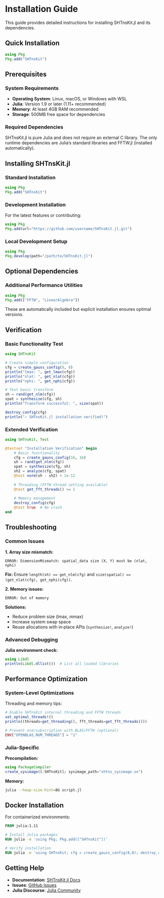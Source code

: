 # Installation Guide

This guide provides detailed instructions for installing SHTnsKit.jl and its dependencies.

## Quick Installation

```julia
using Pkg
Pkg.add("SHTnsKit")
```

## Prerequisites

### System Requirements

- **Operating System**: Linux, macOS, or Windows with WSL
- **Julia**: Version 1.9 or later (1.11+ recommended)
- **Memory**: At least 4GB RAM recommended
- **Storage**: 500MB free space for dependencies

### Required Dependencies

SHTnsKit.jl is pure Julia and does not require an external C library. The only runtime dependencies are Julia’s standard libraries and FFTW.jl (installed automatically).

## Installing SHTnsKit.jl

### Standard Installation

```julia
using Pkg
Pkg.add("SHTnsKit")
```

### Development Installation

For the latest features or contributing:

```julia
using Pkg
Pkg.add(url="https://github.com/username/SHTnsKit.jl.git")
```

### Local Development Setup

```julia
using Pkg
Pkg.develop(path="/path/to/SHTnsKit.jl")
```

## Optional Dependencies

### Additional Performance Utilities

```julia
using Pkg
Pkg.add(["FFTW", "LinearAlgebra"])
```

These are automatically included but explicit installation ensures optimal versions.

## Verification

### Basic Functionality Test

```julia
using SHTnsKit

# Create simple configuration
cfg = create_gauss_config(8, 8)
println("lmax: ", get_lmax(cfg))
println("nlat: ", get_nlat(cfg))  
println("nphi: ", get_nphi(cfg))

# Test basic transform
sh = rand(get_nlm(cfg))
spat = synthesize(cfg, sh)
println("Transform successful: ", size(spat))

destroy_config(cfg)
println("✓ SHTnsKit.jl installation verified!")
```

### Extended Verification

```julia
using SHTnsKit, Test

@testset "Installation Verification" begin
    # Basic functionality
    cfg = create_gauss_config(16, 16)
    sh = rand(get_nlm(cfg))
    spat = synthesize(cfg, sh)
    sh2 = analyze(cfg, spat)
    @test norm(sh - sh2) < 1e-12
    
    # Threading (FFTW thread setting available)
    @test get_fft_threads() >= 1
    
    # Memory management
    destroy_config(cfg)
    @test true  # No crash
end
```

## Troubleshooting

### Common Issues

**1. Array size mismatch:**
```
ERROR: DimensionMismatch: spatial_data size (X, Y) must be (nlat, nphi)
```

**Fix:** Ensure `length(sh) == get_nlm(cfg)` and `size(spatial) == (get_nlat(cfg), get_nphi(cfg))`.

**2. Memory issues:**
```
ERROR: Out of memory
```

**Solutions:**
- Reduce problem size (lmax, mmax)
- Increase system swap space
 - Reuse allocations with in‑place APIs (`synthesize!`, `analyze!`)

### Advanced Debugging

**Julia environment check:**
```julia
using Libdl
println(Libdl.dllist())  # List all loaded libraries
```

## Performance Optimization

### System-Level Optimizations

Threading and memory tips:
```julia
# Enable SHTnsKit internal threading and FFTW threads
set_optimal_threads!()
println((threads=get_threading(), fft_threads=get_fft_threads()))

# Prevent oversubscription with BLAS/FFTW (optional)
ENV["OPENBLAS_NUM_THREADS"] = "1"
```

### Julia-Specific

**Precompilation:**
```julia
using PackageCompiler
create_sysimage([:SHTnsKit]; sysimage_path="shtns_sysimage.so")
```

**Memory:**
```bash
julia --heap-size-hint=8G script.jl
```

## Docker Installation

For containerized environments:

```dockerfile
FROM julia:1.11

# Install Julia packages
RUN julia -e 'using Pkg; Pkg.add(["SHTnsKit"])'

# Verify installation
RUN julia -e 'using SHTnsKit; cfg = create_gauss_config(8,8); destroy_config(cfg)'
```

## Getting Help

- **Documentation**: [SHTnsKit.jl Docs](https://subhk.github.io/SHTnsKit.jl/)
- **Issues**: [GitHub Issues](https://github.com/subhk/SHTnsKit.jl/issues)
- **Julia Discourse**: [Julia Community](https://discourse.julialang.org/)
